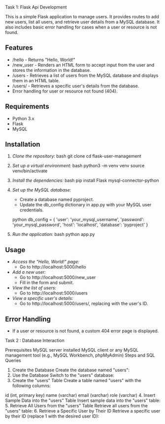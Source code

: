 Task 1: Flask Api Development

This is a simple Flask application to manage users. It provides routes to add new users, list all users, and retrieve user details from a MySQL database. It also includes basic error handling for cases when a user or resource is not found.

## Features

- /hello - Returns "Hello, World!"
- /new_user - Renders an HTML form to accept input from the user and stores the information in the database.
- /users - Retrieves a list of users from the MySQL database and displays them in an HTML table.
- /users/<id> - Retrieves a specific user's details from the database.
- Error handling for user or resource not found (404).

## Requirements

- Python 3.x
- Flask
- MySQL

## Installation

1. *Clone the repository:*
    bash
    git clone
    cd flask-user-management
    

2. *Set up a virtual environment:*
    bash
    python3 -m venv venv
    source venv/bin/activate
    

3. *Install the dependencies:*
    bash
    pip install Flask mysql-connector-python
    

4. *Set up the MySQL database:*
    - Create a database named pyproject.
    - Update the db_config dictionary in app.py with your MySQL user credentials.

    python
    db_config = {
        'user': 'your_mysql_username',
        'password': 'your_mysql_password',
        'host': 'localhost',
        'database': 'pyproject'
    }
    

5. *Run the application:*
    bash
    python app.py
    

## Usage

- *Access the "Hello, World!" page:*
    - Go to http://localhost:5000/hello
- *Add a new user:*
    - Go to http://localhost:5000/new_user
    - Fill in the form and submit.
- *View the list of users:*
    - Go to http://localhost:5000/users
- *View a specific user's details:*
    - Go to http://localhost:5000/users/<id>, replacing <id> with the user's ID.

## Error Handling

- If a user or resource is not found, a custom 404 error page is displayed.



Task 2 : Database Interaction

Prerequisites
MySQL server installed
MySQL client or any MySQL management tool (e.g., MySQL Workbench, phpMyAdmin)
Steps and SQL Queries
1. Create the Database
Create the database named "users":
2. Use the Database
Switch to the "users" database:
3. Create the "users" Table
Create a table named "users" with the following columns:

id (int, primary key)
name (varchar)
email (varchar)
role (varchar)
4. Insert Sample Data into the "users" Table
Insert sample data into the "users" table:
5. Retrieve All Users from the "users" Table
Retrieve all users from the "users" table:
6. Retrieve a Specific User by Their ID
Retrieve a specific user by their ID (replace 1 with the desired user ID):


